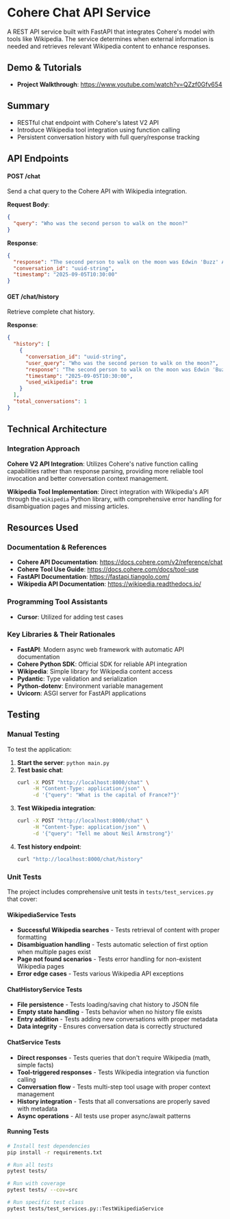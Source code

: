 # Cohere Chat API Service

A REST API service built with FastAPI that integrates Cohere's model with tools like Wikipedia. The service determines when external information is needed and retrieves relevant Wikipedia content to enhance responses.

## Demo & Tutorials
- **Project Walkthrough**: https://www.youtube.com/watch?v=QZzf0Gfv654

## Summary
- RESTful chat endpoint with Cohere's latest V2 API
- Introduce Wikipedia tool integration using function calling
- Persistent conversation history with full query/response tracking  

## API Endpoints

#### POST /chat
Send a chat query to the Cohere API with Wikipedia integration.

**Request Body**:
```json
{
  "query": "Who was the second person to walk on the moon?"
}
```

**Response**:
```json
{
  "response": "The second person to walk on the moon was Edwin 'Buzz' Aldrin...",
  "conversation_id": "uuid-string",
  "timestamp": "2025-09-05T10:30:00"
}
```

#### GET /chat/history
Retrieve complete chat history.

**Response**:
```json
{
  "history": [
    {
      "conversation_id": "uuid-string",
      "user_query": "Who was the second person to walk on the moon?",
      "response": "The second person to walk on the moon was Edwin 'Buzz' Aldrin...",
      "timestamp": "2025-09-05T10:30:00",
      "used_wikipedia": true
    }
  ],
  "total_conversations": 1
}
```

## Technical Architecture

### Integration Approach

**Cohere V2 API Integration**: Utilizes Cohere's native function calling capabilities rather than response parsing, providing more reliable tool invocation and better conversation context management.

**Wikipedia Tool Implementation**: Direct integration with Wikipedia's API through the `wikipedia` Python library, with comprehensive error handling for disambiguation pages and missing articles.

## Resources Used

### Documentation & References
- **Cohere API Documentation**: https://docs.cohere.com/v2/reference/chat
- **Cohere Tool Use Guide**: https://docs.cohere.com/docs/tool-use
- **FastAPI Documentation**: https://fastapi.tiangolo.com/
- **Wikipedia API Documentation**: https://wikipedia.readthedocs.io/

### Programming Tool Assistants
- **Cursor**: Utilized for adding test cases

### Key Libraries & Their Rationales
- **FastAPI**: Modern async web framework with automatic API documentation
- **Cohere Python SDK**: Official SDK for reliable API integration  
- **Wikipedia**: Simple library for Wikipedia content access
- **Pydantic**: Type validation and serialization
- **Python-dotenv**: Environment variable management
- **Uvicorn**: ASGI server for FastAPI applications

## Testing

### Manual Testing
To test the application:

1. **Start the server**: `python main.py`
2. **Test basic chat**: 
   ```bash
   curl -X POST "http://localhost:8000/chat" \
        -H "Content-Type: application/json" \
        -d '{"query": "What is the capital of France?"}'
   ```
3. **Test Wikipedia integration**:
   ```bash
   curl -X POST "http://localhost:8000/chat" \
        -H "Content-Type: application/json" \
        -d '{"query": "Tell me about Neil Armstrong"}'
   ```
4. **Test history endpoint**:
   ```bash
   curl "http://localhost:8000/chat/history"
   ```

### Unit Tests
The project includes comprehensive unit tests in `tests/test_services.py` that cover:

#### WikipediaService Tests
- **Successful Wikipedia searches** - Tests retrieval of content with proper formatting
- **Disambiguation handling** - Tests automatic selection of first option when multiple pages exist
- **Page not found scenarios** - Tests error handling for non-existent Wikipedia pages
- **Error edge cases** - Tests various Wikipedia API exceptions

#### ChatHistoryService Tests
- **File persistence** - Tests loading/saving chat history to JSON file
- **Empty state handling** - Tests behavior when no history file exists
- **Entry addition** - Tests adding new conversations with proper metadata
- **Data integrity** - Ensures conversation data is correctly structured

#### ChatService Tests
- **Direct responses** - Tests queries that don't require Wikipedia (math, simple facts)
- **Tool-triggered responses** - Tests Wikipedia integration via function calling
- **Conversation flow** - Tests multi-step tool usage with proper context management
- **History integration** - Tests that all conversations are properly saved with metadata
- **Async operations** - All tests use proper async/await patterns


#### Running Tests
```bash
# Install test dependencies
pip install -r requirements.txt

# Run all tests
pytest tests/

# Run with coverage
pytest tests/ --cov=src

# Run specific test class
pytest tests/test_services.py::TestWikipediaService
```
